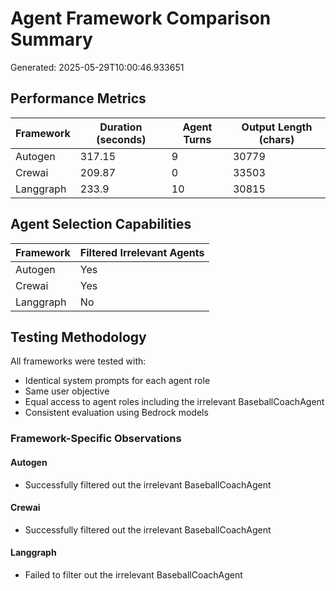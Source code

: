 # Agent Framework Comparison Summary

Generated: 2025-05-29T10:00:46.933651

## Performance Metrics

| Framework | Duration (seconds) | Agent Turns | Output Length (chars) |
|-----------|-------------------|-------------|----------------------|
| Autogen | 317.15 | 9 | 30779 |
| Crewai | 209.87 | 0 | 33503 |
| Langgraph | 233.9 | 10 | 30815 |

## Agent Selection Capabilities

| Framework | Filtered Irrelevant Agents |
|-----------|----------------------------|
| Autogen | Yes |
| Crewai | Yes |
| Langgraph | No |

## Testing Methodology

All frameworks were tested with:

- Identical system prompts for each agent role
- Same user objective
- Equal access to agent roles including the irrelevant BaseballCoachAgent
- Consistent evaluation using Bedrock models

### Framework-Specific Observations

#### Autogen

- Successfully filtered out the irrelevant BaseballCoachAgent

#### Crewai

- Successfully filtered out the irrelevant BaseballCoachAgent

#### Langgraph

- Failed to filter out the irrelevant BaseballCoachAgent

